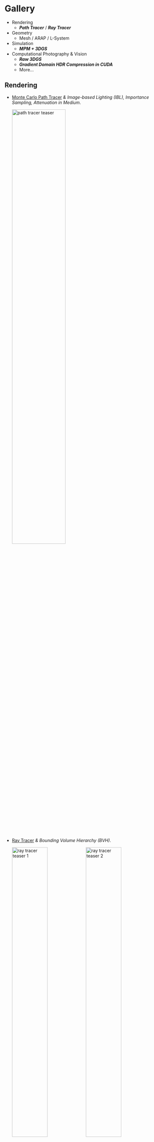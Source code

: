 # Gallery
- Rendering
    - ***Path Tracer*** / ***Ray Tracer***
    <!-- - Rasterizer -->
- Geometry
    - Mesh / ARAP / L-System
- Simulation
    - ***MPM + 3DGS***
    <!-- - FEM -->
- Computational Photography & Vision
    - ***Raw 3DGS***
    - ***Gradient Domain HDR Compression in CUDA***
    - More...
    <!-- - HDR, Exposure Fusion -->
    <!-- - View Interpolation -->
    <!-- - Poisson Blending -->
    <!-- - Texture Transfer -->
    <!-- - Panorama - Little Planet -->

<!-- --- -->
<!-- *Click subtitles to check more results and details* -->

## Rendering
- [Monte Carlo Path Tracer](details/path-tracer.md)
    *& Image-based Lighting (IBL), Importance Sampling, Attenuation in Medium*.

    <img style="width:60%" src="results/path-ranrandy/student_outputs/extra/teapot_mitsuba.png" alt="path tracer teaser" />

- [Ray Tracer](details/ray-tracer.md) *& Bounding Volume Hierarchy (BVH)*.

    <img style="width:49%" src="results/raytracer/outputs/texture_uv_1024_768.png" alt="ray tracer teaser 1" />
    <img style="width:49%" src="results/raytracer/outputs/recursiveSpheres4.png" alt="ray tracer teaser 2" />

- [Rasterizer](details/rasterizer.md).

    <img style="width:60%" src="results/rasterizer/screenshots/dragon.png" alt="rasterizer teaser 1" />


## Geometry
- [Mesh](details/mesh.md): *Subdivision, Simplification, & Remeshing*.

    <table>
    <tr>
        <td align="center" style="width:50%;">
        <strong>Input</strong><br>
        <img style="height:80%; width:auto;" src="results/mesh-ranrandy/student_outputs/extra/peter_input_1.png" alt="mesh teaser input" />
        </td>
        <td align="center" style="width:50%;">
        <strong>Remeshed</strong><br>
        <img style="height:80%; width:auto;" src="results/mesh-ranrandy/student_outputs/extra/remesh_peter_1.png" alt="mesh teaser remeshing output" />
        </td>
    </tr>
    </table>

- [As-Rigid-As-Possible (ARAP)](details/arap.md)

    <img style="width:100%" src="results/arap-ranrandy/result-videos/armadillo-teaser.gif" alt="ARAP teaser" />

- [L-System](details/l-system.md) *for trees*.

    <img style="width:49%" src="results/L-system/outputs/l_system_tree_3d_Figure_2_8_b.png" alt="L-system teaser 1" />
    <!-- <img style="width:36.75%" src="L-system/outputs/l_system_tree_3d_Figure_2_6_c.png" alt="L-system teaser 1" /> -->


## Simulation
- [Material Point Method (MPM) on 3D Gaussians](https://github.com/ranrandy/gaussian-splatting-mpm)

    <img style="width:70%" src="results/gs-mpm/elastic-lego.gif" alt="GS MPM teaser" />
    <img style="width:70%" src="results/gs-mpm/gs-mpm-elasticity-optimization.gif" alt="path tracer teaser" />

- [Finite Element Method (FEM)](details/fem.md).

    <img style="width:70%" src="results/fem-ranrandy/result-videos/basic.gif" alt="FEM teaser" />

## Computational Photography & Vision
- [Raw 3D Gaussian Splatting](details/raw-3dgs.md)

    <img style="width:100%" src="results/vision/raw-3dgs.png" alt="raw 3dgs teaser" />

- [Gradient Domain HDR Compression (CUDA)](https://github.com/ranrandy/hdrc)

    <table>
    <tr>
        <td align="center" style="width:50%;">
        <strong>Gamma</strong><br>
        <img style="height:100%; width:auto;" src="results/vision/belgium_ldr_gamma.png" alt="hdrc teaser gamma" />
        </td>
        <td align="center" style="width:50%;">
        <strong>HDRC</strong><br>
        <img style="height:100%; width:auto;" src="results/vision/belgium_ldr_hdrc.png" alt="hdrc teaser hdrc" />
        </td>
    </tr>
    </table>

- HDR Imaging & Exposure Fusion

    <table>
    <tr>
        <td align="center" style="width:50%;">
        <strong>Naive Fusion</strong><br>
        <img style="height:80%; width:auto;" src="results/vision/expoF_naive_wc1.0_ws1.0_wwe1.0_wes0.2.png" alt="Exposure fusion teaser input" />
        </td>
        <td align="center" style="width:50%;">
        <strong>Pyramid Fusion</strong><br>
        <img style="height:80%; width:auto;" src="results/vision/expoF_pyramid_wc1.0_ws1.0_wwe1.0_wes0.2.png" alt="Exposure fusion teaser remeshing output" />
        </td>
    </tr>
    </table>

    <img style="width:100%" src="results/vision/expoF_kfc.png" alt="path tracer teaser" />

- [View Interpolation](https://github.com/ranrandy/view-interpolation)

    <img style="width:100%" src="results/vision/view-interpolation.gif" alt="view interpolation teaser" />

- Poisson Blending

    <img style="width:100%" src="results/vision/poisson_blending.jpg" alt="poisson blending teaser" />

- Texture Transfer

    <img style="width:100%" src="results/vision/texture_transfer.png" alt="texture transfer teaser" />

- Panorama - Little Planet

    <img style="width:100%" src="results/vision/pano_little_planet.jpg" alt="little planet teaser" />
